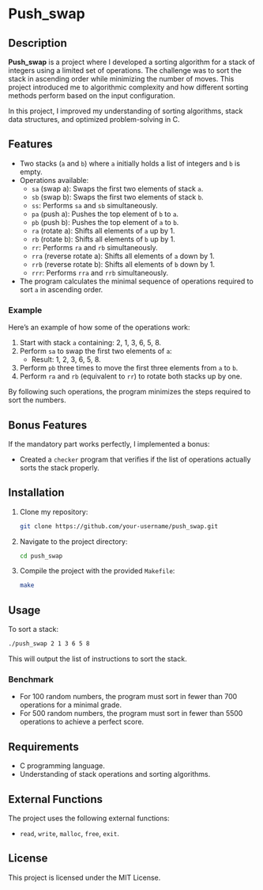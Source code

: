 # Push_swap

## Description
**Push_swap** is a project where I developed a sorting algorithm for a stack of integers using a limited set of operations. The challenge was to sort the stack in ascending order while minimizing the number of moves. This project introduced me to algorithmic complexity and how different sorting methods perform based on the input configuration.

In this project, I improved my understanding of sorting algorithms, stack data structures, and optimized problem-solving in C.

## Features
- Two stacks (`a` and `b`) where `a` initially holds a list of integers and `b` is empty.
- Operations available:
  - `sa` (swap a): Swaps the first two elements of stack `a`.
  - `sb` (swap b): Swaps the first two elements of stack `b`.
  - `ss`: Performs `sa` and `sb` simultaneously.
  - `pa` (push a): Pushes the top element of `b` to `a`.
  - `pb` (push b): Pushes the top element of `a` to `b`.
  - `ra` (rotate a): Shifts all elements of `a` up by 1.
  - `rb` (rotate b): Shifts all elements of `b` up by 1.
  - `rr`: Performs `ra` and `rb` simultaneously.
  - `rra` (reverse rotate a): Shifts all elements of `a` down by 1.
  - `rrb` (reverse rotate b): Shifts all elements of `b` down by 1.
  - `rrr`: Performs `rra` and `rrb` simultaneously.
- The program calculates the minimal sequence of operations required to sort `a` in ascending order.

### Example
Here’s an example of how some of the operations work:
1. Start with stack `a` containing: 2, 1, 3, 6, 5, 8.
2. Perform `sa` to swap the first two elements of `a`: 
   - Result: 1, 2, 3, 6, 5, 8.
3. Perform `pb` three times to move the first three elements from `a` to `b`.
4. Perform `ra` and `rb` (equivalent to `rr`) to rotate both stacks up by one.

By following such operations, the program minimizes the steps required to sort the numbers.

## Bonus Features
If the mandatory part works perfectly, I implemented a bonus:
- Created a `checker` program that verifies if the list of operations actually sorts the stack properly.

## Installation
1. Clone my repository:
   ```bash
   git clone https://github.com/your-username/push_swap.git
   ```
2. Navigate to the project directory:
   ```bash
   cd push_swap
   ```
3. Compile the project with the provided `Makefile`:
   ```bash
   make
   ```

## Usage
To sort a stack:
```bash
./push_swap 2 1 3 6 5 8
```

This will output the list of instructions to sort the stack.

### Benchmark
- For 100 random numbers, the program must sort in fewer than 700 operations for a minimal grade.
- For 500 random numbers, the program must sort in fewer than 5500 operations to achieve a perfect score.

## Requirements
- C programming language.
- Understanding of stack operations and sorting algorithms.

## External Functions
The project uses the following external functions:
- `read`, `write`, `malloc`, `free`, `exit`.

## License
This project is licensed under the MIT License.
